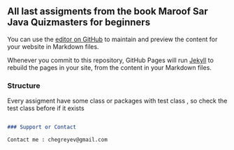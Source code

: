 ## All last assigments from the book Maroof Sar Java Quizmasters for beginners

You can use the [editor on GitHub](https://github.com/chegreyev/Assigments_Java/edit/master/README.md) to maintain and preview the content for your website in Markdown files.

Whenever you commit to this repository, GitHub Pages will run [Jekyll](https://jekyllrb.com/) to rebuild the pages in your site, from the content in your Markdown files.

### Structure

Every assigment have some class or packages with test class , so check the test class before if it exists

```markdown

### Support or Contact

Contact me : chegreyev@gmail.com
